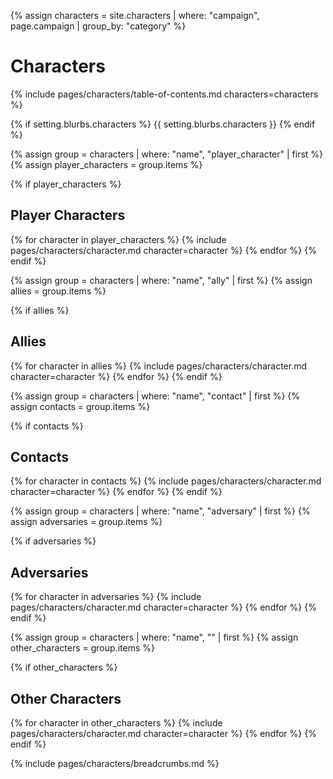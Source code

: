 {% assign characters = site.characters | where: "campaign", page.campaign | group_by: "category" %}

# Characters

<!-- Table Of Contents -->
{% include pages/characters/table-of-contents.md characters=characters %}

{% if setting.blurbs.characters %}
{{ setting.blurbs.characters }}
{% endif %}

{% assign group = characters | where: "name", "player_character" | first %}
{% assign player_characters = group.items %}

{% if player_characters %}
## Player Characters

{% for character in player_characters %}
{% include pages/characters/character.md character=character %}
{% endfor %}
{% endif %}

{% assign group = characters | where: "name", "ally" | first %}
{% assign allies = group.items %}

{% if allies %}
## Allies

{% for character in allies %}
{% include pages/characters/character.md character=character %}
{% endfor %}
{% endif %}

{% assign group = characters | where: "name", "contact" | first %}
{% assign contacts = group.items %}

{% if contacts %}
## Contacts

{% for character in contacts %}
{% include pages/characters/character.md character=character %}
{% endfor %}
{% endif %}

{% assign group = characters | where: "name", "adversary" | first %}
{% assign adversaries = group.items %}

{% if adversaries %}
## Adversaries

{% for character in adversaries %}
{% include pages/characters/character.md character=character %}
{% endfor %}
{% endif %}

{% assign group = characters | where: "name", "" | first %}
{% assign other_characters = group.items %}

{% if other_characters %}
## Other Characters

{% for character in other_characters %}
{% include pages/characters/character.md character=character %}
{% endfor %}
{% endif %}

{% include pages/characters/breadcrumbs.md %}
